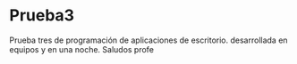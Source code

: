# Prueba3

Prueba tres de programación de aplicaciones de escritorio. desarrollada en equipos y en una noche. 
Saludos profe
